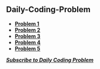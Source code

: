 ## Daily-Coding-Problem
- **[Problem 1](https://github.com/theInvincible/Daily-Coding-Problem/blob/master/Problems/Problem%201.md)**  
- **[Problem 2](https://github.com/theInvincible/Daily-Coding-Problem/blob/master/Problems/Problem%202.md)**  
- **[Problem 3](https://github.com/theInvincible/Daily-Coding-Problem/blob/master/Problems/Problem%203.md)**  
- **[Problem 4](https://github.com/theInvincible/Daily-Coding-Problem/blob/master/Problems/Problem%204.md)**  
- **[Problem 5](https://github.com/theInvincible/Daily-Coding-Problem/blob/master/Problems/Problem%205.md)**

***[Subscribe to Daily Coding Problem]( https://www.dailycodingproblem.com/)***
